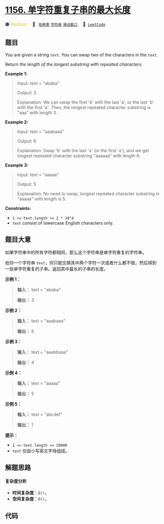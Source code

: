 # [1156. 单字符重复子串的最大长度](https://leetcode.com/problems/swap-for-longest-repeated-character-substring)

🟠 <font color=#ffb800>Medium</font>&emsp; 🔖&ensp; [`哈希表`](/outline/tag/hash-table.md) [`字符串`](/outline/tag/string.md) [`滑动窗口`](/outline/tag/sliding-window.md)&emsp; 🔗&ensp;[`LeetCode`](https://leetcode.com/problems/swap-for-longest-repeated-character-substring)

## 题目

You are given a string `text`. You can swap two of the characters in the
`text`.

Return _the length of the longest substring with repeated characters_.



**Example 1:**

> Input: text = "ababa"
> 
> Output: 3
> 
> Explanation: We can swap the first 'b' with the last 'a', or the last 'b' with the first 'a'. Then, the longest repeated character substring is "aaa" with length 3.

**Example 2:**

> Input: text = "aaabaaa"
> 
> Output: 6
> 
> Explanation: Swap 'b' with the last 'a' (or the first 'a'), and we get longest repeated character substring "aaaaaa" with length 6.

**Example 3:**

> Input: text = "aaaaa"
> 
> Output: 5
> 
> Explanation: No need to swap, longest repeated character substring is "aaaaa" with length is 5.

**Constraints:**

  * `1 <= text.length <= 2 * 10^4`
  * `text` consist of lowercase English characters only.


## 题目大意

如果字符串中的所有字符都相同，那么这个字符串是单字符重复的字符串。

给你一个字符串 `text`，你只能交换其中两个字符一次或者什么都不做，然后得到一些单字符重复的子串。返回其中最长的子串的长度。



**示例 1：**

> 
> 
> 
> 
> 
> **输入：** text = "ababa"
> 
> **输出：** 3
> 
> 

**示例 2：**

> 
> 
> 
> 
> 
> **输入：** text = "aaabaaa"
> 
> **输出：** 6
> 
> 

**示例 3：**

> 
> 
> 
> 
> 
> **输入：** text = "aaabbaaa"
> 
> **输出：** 4
> 
> 

**示例 4：**

> 
> 
> 
> 
> 
> **输入：** text = "aaaaa"
> 
> **输出：** 5
> 
> 

**示例 5：**

> 
> 
> 
> 
> 
> **输入：** text = "abcdef"
> 
> **输出：** 1
> 
> 



**提示：**

  * `1 <= text.length <= 20000`
  * `text` 仅由小写英文字母组成。


## 解题思路

#### 复杂度分析

- **时间复杂度**：`O()`，
- **空间复杂度**：`O()`，

## 代码

```javascript

```